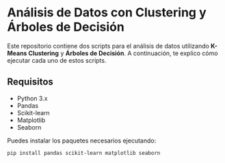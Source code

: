 # Análisis de Datos con Clustering y Árboles de Decisión

Este repositorio contiene dos scripts para el análisis de datos utilizando **K-Means Clustering** y **Árboles de Decisión**. A continuación, te explico cómo ejecutar cada uno de estos scripts.

## Requisitos

- Python 3.x
- Pandas
- Scikit-learn
- Matplotlib
- Seaborn

Puedes instalar los paquetes necesarios ejecutando:

```bash
pip install pandas scikit-learn matplotlib seaborn
